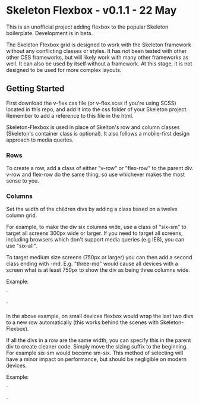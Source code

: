# Skeleton Flexbox - v0.1.1 - 22 May

This is an unofficial project adding flexbox to the popular Skeleton boilerplate. Development is in beta.

The Skeleton Flexbox grid is designed to work with the Skeleton framework without any conflicting classes or styles. It has not been tested with other other CSS frameworks, but will likely work with many other frameworks as well. It can also be used by itself without a framework. At this stage, it is not designed to be used for more complex layouts.


## Getting Started
First download the v-flex.css file (or v-flex.scss if you're using SCSS) located in this repo, and add it into the css folder of your Skeleton project. Remember to add a reference to this file in the html.

Skeleton-Flexbox is used in place of Skelton's row and column classes (Skeleton's container class is optional). It also follows a mobile-first design approach to media queries.

### Rows
To create a row, add a class of either "v-row" or "flex-row" to the parent div. v-row and flex-row do the same thing, so use whichever makes the most sense to you.

### Columns
Set the width of the children divs by adding a class based on a twelve column grid.

For example, to make the div six columns wide, use a class of "six-sm" to target all screens 300px wide or larger. If you need to target all screens, including browsers which don't support media queries (e.g IE8), you can use "six-all".

To target medium size screens (750px or larger) you can then add a second class ending with -md. E.g. "three-md" would cause all devices with a screen what is at least 750px to show the div as being three columns wide.

Example:

`<div class="v-row">
  <div class="six-sm three-md"></div>
  <div class="six-sm three-md"></div>
  <div class="six-sm three-md""></div>
  <div class="six-sm three-md""></div>
</div>`

In the above example, on small devices flexbox would wrap the last two divs to a new row automatically (this works behind the scenes with Skeleton-Flexbox).

If all the divs in a row are the same width, you can specify this in the parent div to create cleaner code. Simply move the sizing suffix to the beginning. For example six-sm would become sm-six. This method of selecting will have a minor impact on performance, but should be negligible on modern devices.

Example:

`<div class="v-row sm-six md-three">
  <div></div>
  <div></div>
  <div></div>
  <div></div>
</div>`
